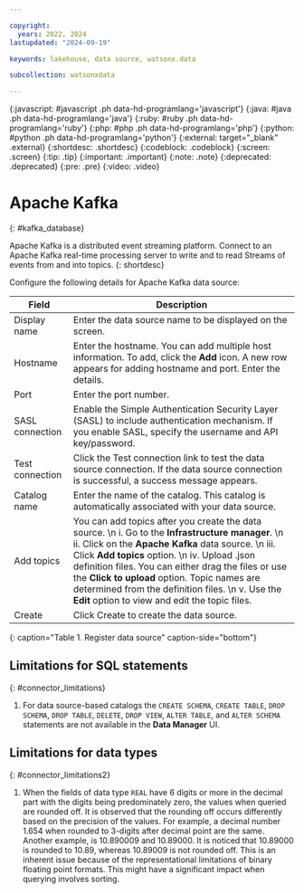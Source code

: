 ```yaml
---

copyright:
  years: 2022, 2024
lastupdated: "2024-09-19"

keywords: lakehouse, data source, watsonx.data

subcollection: watsonxdata

---
```


{:javascript: #javascript .ph data-hd-programlang='javascript'}
{:java: #java .ph data-hd-programlang='java'}
{:ruby: #ruby .ph data-hd-programlang='ruby'}
{:php: #php .ph data-hd-programlang='php'}
{:python: #python .ph data-hd-programlang='python'}
{:external: target="_blank" .external}
{:shortdesc: .shortdesc}
{:codeblock: .codeblock}
{:screen: .screen}
{:tip: .tip}
{:important: .important}
{:note: .note}
{:deprecated: .deprecated}
{:pre: .pre}
{:video: .video}

# Apache Kafka
{: #kafka_database}

Apache Kafka is a distributed event streaming platform. Connect to an Apache Kafka real-time processing server to write and to read Streams of events from and into topics.
{: shortdesc}


 Configure the following details for Apache Kafka data source:

 | Field           | Description        |
 |------------------|--------------------|
 | Display name    | Enter the data source name to be displayed on the screen. |
 | Hostname            | Enter the hostname. You can add multiple host information. To add, click the **Add** icon. A new row appears for adding hostname and port. Enter the details.  |
 | Port             | Enter the port number. |
 | SASL connection   | Enable the Simple Authentication Security Layer (SASL) to include authentication mechanism. If you enable SASL, specify the username and API key/password.|
 | Test connection     | Click the Test connection link to test the data source connection. If the data source connection is successful, a success message appears.|
 | Catalog name | Enter the name of the catalog. This catalog is automatically associated with your data source. |
 | Add topics    | You can add topics after you create the data source.  \n i. Go to the **Infrastructure manager**. \n ii. Click on the **Apache Kafka** data source. \n iii. Click **Add topics** option. \n iv. Upload .json definition files. You can either drag the files or use the **Click to upload** option. Topic names are determined from the definition files. \n v. Use the **Edit** option to view and edit the topic files.|
 | Create | Click Create to create the data source. |
 {: caption="Table 1. Register data source" caption-side="bottom"}


## Limitations for SQL statements
{: #connector_limitations}

1. For data source-based catalogs the `CREATE SCHEMA`, `CREATE TABLE`, `DROP SCHEMA`, `DROP TABLE`, `DELETE`, `DROP VIEW`, `ALTER TABLE`, and `ALTER SCHEMA` statements are not available in the **Data Manager** UI.

## Limitations for data types
{: #connector_limitations2}

1. When the fields of data type `REAL` have 6 digits or more in the decimal part with the digits being predominately zero, the values when queried are rounded off. It is observed that the rounding off occurs differently based on the precision of the values. For example, a decimal number 1.654 when rounded to 3-digits after decimal point are the same. Another example, is 10.890009 and 10.89000. It is noticed that 10.89000 is rounded to 10.89, whereas 10.89009 is not rounded off. This is an inherent issue because of the representational limitations of binary floating point formats. This might have a significant impact when querying involves sorting.
